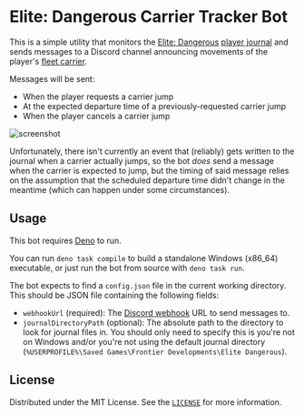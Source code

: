 # Elite: Dangerous Carrier Tracker Bot

This is a simple utility that monitors the [Elite: Dangerous](https://www.elitedangerous.com/) [player journal](https://elite-journal.readthedocs.io/en/latest/) and sends messages to a Discord channel announcing movements of the player's [fleet carrier](https://elite-dangerous.fandom.com/wiki/Drake-Class_Carrier).

Messages will be sent:

- When the player requests a carrier jump
- At the expected departure time of a previously-requested carrier jump
- When the player cancels a carrier jump

![screenshot](https://github.com/user-attachments/assets/0a00bace-9817-444c-b7cd-c9cf3dd04632)

Unfortunately, there isn't currently an event that (reliably) gets written to the journal when a carrier actually jumps, so the bot _does_ send a message when the carrier is expected to jump, but the timing of said message relies on the assumption that the scheduled departure time didn't change in the meantime (which can happen under some circumstances).

## Usage

This bot requires [Deno](https://deno.com/) to run.

You can run `deno task compile` to build a standalone Windows (x86_64) executable, or just run the bot from source with `deno task run`.

The bot expects to find a `config.json` file in the current working directory. This should be JSON file containing the following fields:

- `webhookUrl` (required): The [Discord webhook](https://discord.com/developers/docs/resources/webhook) URL to send messages to.
- `journalDirectoryPath` (optional): The absolute path to the directory to look for journal files in. You should only need to specify this is you're not on Windows and/or you're not using the default journal directory (`%USERPROFILE%\Saved Games\Frontier Developments\Elite Dangerous`).

## License

Distributed under the MIT License. See the [`LICENSE`](/LICENSE) for more information.
